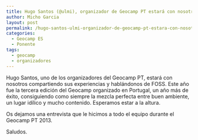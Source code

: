 ```yaml
---
title: Hugo Santos (@ulmi), organizador de Geocamp PT estará con nosotros
author: Micho Garcia
layout: post
permalink: /hugo-santos-ulmi-organizador-de-geocamp-pt-estara-con-nosotros/
categories:
  - Geocamp ES
  - Ponente
tags:
  - geocamp
  - organizadores
---
```

Hugo Santos, uno de los organizadores del Geocamp PT, estará con nosotros compartiendo sus experiencias y hablándonos de FOSS. Este año fue la tercera edición del Geocamp organizado en Portugal, un año más de éxito, consiguiendo como siempre la mezcla perfecta entre buen ambiente, un lugar idílico y mucho contenido. Esperamos estar a la altura.

Os dejamos una entrevista que le hicimos a todo el equipo durante el Geocamp PT 2013.

Saludos.